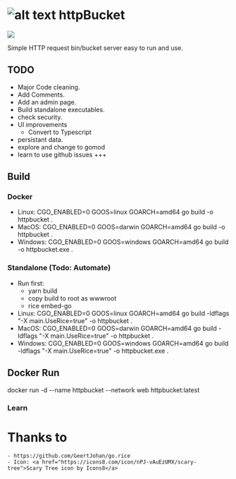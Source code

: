 

[logo]: https://img.icons8.com/dusk/64/000000/scary-tree--v2.png "httpBucket"

# ![alt text][logo] httpBucket
![](https://github.com/ravndaa/spuky/workflows/Docker%20Image%20CI/badge.svg)


Simple HTTP request bin/bucket server easy to run and use.


## TODO
 - Major Code cleaning.
 - Add Comments.
 - Add an admin page.
 - Build standalone executables.
 - check security.
 - UI improvements
    - Convert to Typescript
 - persistant data.
 - explore and change to gomod
 - learn to use github issues +++ 



## Build

### Docker
- Linux: CGO_ENABLED=0 GOOS=linux GOARCH=amd64 go build -o httpbucket .
- MacOS: CGO_ENABLED=0 GOOS=darwin GOARCH=amd64 go build -o httpbucket .
- Windows: CGO_ENABLED=0 GOOS=windows GOARCH=amd64 go build -o httpbucket.exe .

### Standalone (Todo: Automate)
- Run first:
    - yarn build
    - copy build to root as wwwroot
    - rice embed-go
- Linux: CGO_ENABLED=0 GOOS=linux GOARCH=amd64 go build -ldflags "-X main.UseRice=true" -o httpbucket .
- MacOS: CGO_ENABLED=0 GOOS=darwin GOARCH=amd64 go build -ldflags "-X main.UseRice=true" -o httpbucket .
- Windows: CGO_ENABLED=0 GOOS=windows GOARCH=amd64 go build -ldflags "-X main.UseRice=true" -o httpbucket.exe .

## Docker Run
docker run -d --name httpbucket --network web httpbucket:latest


### Learn

# Thanks to
    - https://github.com/GeertJohan/go.rice
    - Icon: <a href="https://icons8.com/icon/nPJ-vAuEzUMX/scary-tree">Scary Tree icon by Icons8</a>
